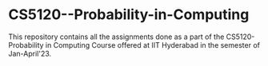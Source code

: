 # CS5120--Probability-in-Computing

This repository contains all the assignments done as a part of the CS5120- Probability in Computing Course offered at IIT Hyderabad in the semester of Jan-April'23. 
